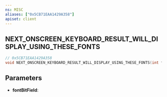 ```yaml
---
ns: MISC
aliases: ["0x5CB71EAA1429A358"]
apiset: client
---
```

## NEXT_ONSCREEN_KEYBOARD_RESULT_WILL_DISPLAY_USING_THESE_FONTS

```c
// 0x5CB71EAA1429A358
void NEXT_ONSCREEN_KEYBOARD_RESULT_WILL_DISPLAY_USING_THESE_FONTS(int fontBitField);
```


## Parameters
* **fontBitField**:



